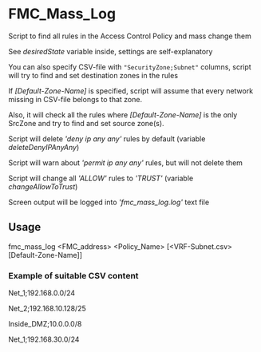 # FMC_Mass_Log

Script to find all rules in the Access Control Policy and mass change them

See _desiredState_ variable inside, settings are self-explanatory

You can also specify CSV-file with `"SecurityZone;Subnet"` columns, script will try to find and set destination zones in the rules

If _[Default-Zone-Name]_ is specified, script will assume that every network missing in CSV-file belongs to that zone.

Also, it will check all the rules where _[Default-Zone-Name]_ is the only SrcZone and try to find and set source zone(s).

Script will  delete _'deny ip any any'_ rules by default (variable _deleteDenyIPAnyAny_)

Script will warn about _'permit ip any any'_ rules, but will not delete them

Script will change all _'ALLOW'_ rules to _'TRUST'_ (variable _changeAllowToTrust_)

Screen output will be logged into _'fmc_mass_log.log'_ text file

## Usage

fmc_mass_log <FMC_address> <Policy_Name> [<VRF-Subnet.csv> [Default-Zone-Name]]


### Example of suitable CSV content

Net_1;192.168.0.0/24

Net_2;192.168.10.128/25

Inside_DMZ;10.0.0.0/8

Net_1;192.168.30.0/24
